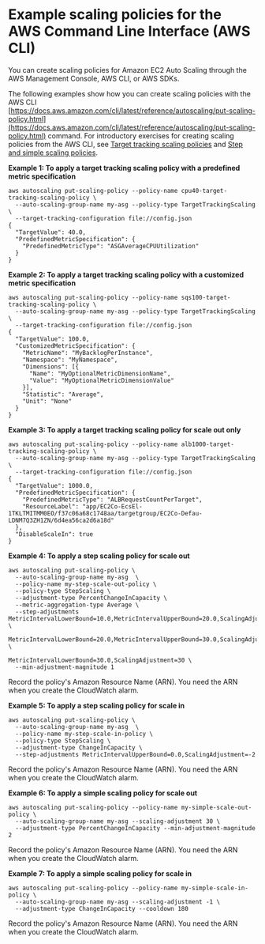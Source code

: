 # Example scaling policies for the AWS Command Line Interface \(AWS CLI\)<a name="examples-scaling-policies"></a>

You can create scaling policies for Amazon EC2 Auto Scaling through the AWS Management Console, AWS CLI, or AWS SDKs\. 

The following examples show how you can create scaling policies with the AWS CLI [https://docs.aws.amazon.com/cli/latest/reference/autoscaling/put-scaling-policy.html](https://docs.aws.amazon.com/cli/latest/reference/autoscaling/put-scaling-policy.html) command\. For introductory exercises for creating scaling policies from the AWS CLI, see [Target tracking scaling policies](as-scaling-target-tracking.md) and [Step and simple scaling policies](as-scaling-simple-step.md)\. 

**Example 1: To apply a target tracking scaling policy with a predefined metric specification**

```
aws autoscaling put-scaling-policy --policy-name cpu40-target-tracking-scaling-policy \
  --auto-scaling-group-name my-asg --policy-type TargetTrackingScaling \
  --target-tracking-configuration file://config.json
{
  "TargetValue": 40.0,
  "PredefinedMetricSpecification": {
    "PredefinedMetricType": "ASGAverageCPUUtilization"
  }
}
```

**Example 2: To apply a target tracking scaling policy with a customized metric specification**

```
aws autoscaling put-scaling-policy --policy-name sqs100-target-tracking-scaling-policy \
  --auto-scaling-group-name my-asg --policy-type TargetTrackingScaling \
  --target-tracking-configuration file://config.json
{
  "TargetValue": 100.0,
  "CustomizedMetricSpecification": {
    "MetricName": "MyBacklogPerInstance",
    "Namespace": "MyNamespace",
    "Dimensions": [{
      "Name": "MyOptionalMetricDimensionName",
      "Value": "MyOptionalMetricDimensionValue"
    }],
    "Statistic": "Average",
    "Unit": "None"
  }
}
```

**Example 3: To apply a target tracking scaling policy for scale out only**

```
aws autoscaling put-scaling-policy --policy-name alb1000-target-tracking-scaling-policy \
  --auto-scaling-group-name my-asg --policy-type TargetTrackingScaling \
  --target-tracking-configuration file://config.json
{
  "TargetValue": 1000.0,
  "PredefinedMetricSpecification": {
    "PredefinedMetricType": "ALBRequestCountPerTarget",
    "ResourceLabel": "app/EC2Co-EcsEl-1TKLTMITMM0EO/f37c06a68c1748aa/targetgroup/EC2Co-Defau-LDNM7Q3ZH1ZN/6d4ea56ca2d6a18d"
  },
  "DisableScaleIn": true
}
```

**Example 4: To apply a step scaling policy for scale out**

```
aws autoscaling put-scaling-policy \
  --auto-scaling-group-name my-asg  \
  --policy-name my-step-scale-out-policy \
  --policy-type StepScaling \
  --adjustment-type PercentChangeInCapacity \
  --metric-aggregation-type Average \
  --step-adjustments MetricIntervalLowerBound=10.0,MetricIntervalUpperBound=20.0,ScalingAdjustment=10 \
                     MetricIntervalLowerBound=20.0,MetricIntervalUpperBound=30.0,ScalingAdjustment=20 \
                     MetricIntervalLowerBound=30.0,ScalingAdjustment=30 \
  --min-adjustment-magnitude 1
```

Record the policy's Amazon Resource Name \(ARN\)\. You need the ARN when you create the CloudWatch alarm\.

**Example 5: To apply a step scaling policy for scale in**

```
aws autoscaling put-scaling-policy \
  --auto-scaling-group-name my-asg  \
  --policy-name my-step-scale-in-policy \
  --policy-type StepScaling \
  --adjustment-type ChangeInCapacity \
  --step-adjustments MetricIntervalUpperBound=0.0,ScalingAdjustment=-2
```

Record the policy's Amazon Resource Name \(ARN\)\. You need the ARN when you create the CloudWatch alarm\.

**Example 6: To apply a simple scaling policy for scale out**

```
aws autoscaling put-scaling-policy --policy-name my-simple-scale-out-policy \
  --auto-scaling-group-name my-asg --scaling-adjustment 30 \
  --adjustment-type PercentChangeInCapacity --min-adjustment-magnitude 2
```

Record the policy's Amazon Resource Name \(ARN\)\. You need the ARN when you create the CloudWatch alarm\.

**Example 7: To apply a simple scaling policy for scale in**

```
aws autoscaling put-scaling-policy --policy-name my-simple-scale-in-policy \
  --auto-scaling-group-name my-asg --scaling-adjustment -1 \
  --adjustment-type ChangeInCapacity --cooldown 180
```

Record the policy's Amazon Resource Name \(ARN\)\. You need the ARN when you create the CloudWatch alarm\.